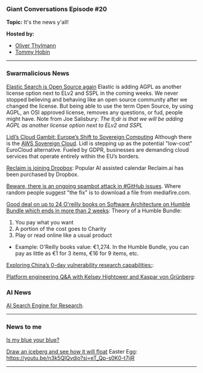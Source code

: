 ### Giant Conversations Episode #20

**Topic:** It's the news y'all!

**Hosted by:** 

* [Oliver Thylmann](https://twitter.com/othylmann)
* [Tommy Hobin](https://twitter.com/tommyhobin)

------------------------------------------------------------------------------------------------------------------------------


### Swarmalicious News 

[Elastic Search is Open Source again](https://www.elastic.co/blog/elasticsearch-is-open-source-again)
Elastic is adding AGPL as another license option next to ELv2 and SSPL in the coming weeks. We never stopped believing and behaving like an open source community after we changed the license. But being able to use the term Open Source, by using AGPL, an OSI approved license, removes any questions, or fud, people might have. Note from Joe Salisbury: _The tl;dr is that we will be adding AGPL as another license option next to ELv2 and SSPL_

[Lidl’s Cloud Gambit: Europe’s Shift to Sovereign Computing](https://horovits.medium.com/lidl-is-taking-on-aws-the-age-of-eurocloud-b237258e3311)
Although there is the [AWS Sovereign Cloud](https://aws.amazon.com/blogs/security/aws-plans-to-invest-e7-8b-into-the-aws-european-sovereign-cloud-set-to-launch-by-the-end-of-2025/). Lidl is stepping up as the potential "low-cost" EuroCloud alternative. Fueled by GDPR, businesses are demanding cloud services that operate entirely within the EU’s borders.

[Reclaim is joining Dropbox](https://reclaim.ai/blog/dropbox-acquires-reclaim): Popular AI assisted calendar Reclaim.ai has been purchased by Dropbox. 

[Beware, there is an ongoing spambot attack in #GitHub issues](https://mastodon.social/@bagder/113038399943924413). Where random people suggest "the fix" is to download a file from mediafire.com. 

[Good deal on up to 24 O'reilly books on Software Architecture on Humble Bundle which ends in more than 2 weeks](https://www.humblebundle.com/books/software-architecture-2024-oreilly-books): Theory of a Humble Bundle:
1. You pay what you want
2. A portion of the cost goes to Charity
3. Play or read online like a usual product
- Example: O'Reilly books value: €1,274. In the Humble Bundle, you can pay as little as €1 for 3 items, €16 for 9 items, etc.

[Exploring China’s 0-day vulnerability research capabilities:](https://x.com/f4rmpoet/status/1826659337638740051): 

[Platform engineering Q&A with Kelsey Hightower and Kaspar von Grünberg](https://www.youtube.com/live/BfeRupW-lBE?si=wseyg22ZRrqknApp):


### AI News 

[AI Search Engine for Research](https://consensus.app/). 


------------------------------------------------------------------------------------------------------------------------------

### News to me

[Is my blue your blue?](https://ismy.blue/)

[Draw an iceberg and see how it will float](https://joshdata.me/iceberger.html)
Easter Egg: https://youtu.be/n3k5QlQvdio?si=eT_Qp-s0K0-t7ijR


------------------------------------------------------------------------------------------------------------------------------

 

